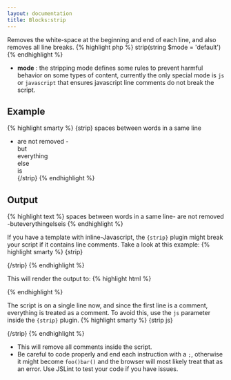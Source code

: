 ```yaml
---
layout: documentation
title: Blocks:strip
---
```


Removes the white-space at the beginning and end of each line, and also removes all line breaks.
{% highlight php %}
strip(string $mode = 'default')
{% endhighlight %}

* **mode** : the stripping mode defines some rules to prevent harmful behavior on some types of content, currently the only special mode is `js` or `javascript` that ensures javascript line comments do not break the script.

## Example
{% highlight smarty %}
{strip}
   spaces between words in a same line     
  - are not removed -    
     but    
   everything   
       else   
     is     
{/strip}
{% endhighlight %}

## Output
{% highlight text %}
spaces between words in a same line- are not removed -buteverythingelseis
{% endhighlight %}

If you have a template with inline-Javascript, the `{strip}` plugin might break your script if it contains line comments.
Take a look at this example:
{% highlight smarty %}
{strip}
<script type="text/javascript">
    // say hello!
    alert("hello!");
</script>
{/strip}
{% endhighlight %}

This will render the output to:
{% highlight html %}
<script type="text/javascript"> // say hello! alert("hello!"); </script>
{% endhighlight %}

The script is on a single line now, and since the first line is a comment, everything is treated as a comment. To avoid this, use the `js` parameter inside the `{strip}` plugin.
{% highlight smarty %}
{strip js}
<script type="text/javascript">
    // say hello!
    alert("hello!");
</script>
{/strip}
{% endhighlight %}

* This will remove all comments inside the script.
* Be careful to code properly and end each instruction with a `;`, otherwise it might become `foo()bar()` and the browser will most likely treat that as an error. Use JSLint to test your code if you have issues.